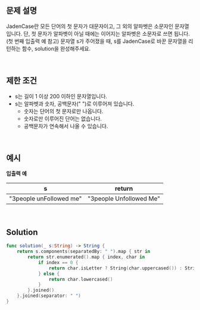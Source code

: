 ## 문제 설명

JadenCase란 모든 단어의 첫 문자가 대문자이고, 그 외의 알파벳은 소문자인 문자열입니다. 단, 첫 문자가 알파벳이 아닐 때에는 이어지는 알파벳은 소문자로 쓰면 됩니다. (첫 번째 입출력 예 참고)
문자열 s가 주어졌을 때, s를 JadenCase로 바꾼 문자열을 리턴하는 함수, solution을 완성해주세요.

</br>

## 제한 조건

- s는 길이 1 이상 200 이하인 문자열입니다.
- s는 알파벳과 숫자, 공백문자(" ")로 이루어져 있습니다.
  - 숫자는 단어의 첫 문자로만 나옵니다.
  - 숫자로만 이루어진 단어는 없습니다.
  - 공백문자가 연속해서 나올 수 있습니다.

</br>

## 예시

**입출력 예**

|            s            |         return          |
| :---------------------: | :---------------------: |
| "3people unFollowed me" | "3people Unfollowed Me" |

</br>

## Solution

```swift
func solution(_ s:String) -> String {
    return s.components(separatedBy: " ").map { str in
        return str.enumerated().map { index, char in
            if index == 0 {
                return char.isLetter ? String(char.uppercased()) : String(char)
            } else {
                return char.lowercased()
            }
        }.joined()
    }.joined(separator: " ")
}
```